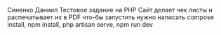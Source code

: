 Синенко Даниил
Тестовое задание на PHP
Сайт делает чек листы и распечатывает их в PDF
что-бы запустить нужно написать compose install, npm install, php artisan serve, npm run dev